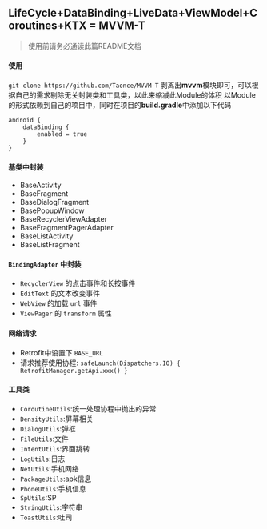 ## LifeCycle+DataBinding+LiveData+ViewModel+Coroutines+KTX = MVVM-T
> 使用前请务必通读此篇README文档

#### 使用

`git clone https://github.com/Taonce/MVVM-T`
剥离出**mvvm**模块即可，可以根据自己的需求剔除无关封装类和工具类，以此来缩减此Module的体积
以Module的形式依赖到自己的项目中，同时在项目的**build.gradle**中添加以下代码

```
android {
    dataBinding {
        enabled = true
    }
}
```

#### 基类中封装
* BaseActivity
* BaseFragment
* BaseDialogFragment
* BasePopupWindow
* BaseRecyclerViewAdapter
* BaseFragmentPagerAdapter
* BaseListActivity
* BaseListFragment

#### `BindingAdapter` 中封装
* `RecyclerView` 的点击事件和长按事件
* `EditText` 的文本改变事件
* `WebView` 的加载 `url` 事件
* `ViewPager` 的 `transform` 属性

#### 网络请求
* Retrofit中设置下 `BASE_URL`
* 请求推荐使用协程: `safeLaunch(Dispatchers.IO) { RetrofitManager.getApi.xxx() }`

#### 工具类
* `CoroutineUtils`:统一处理协程中抛出的异常
* `DensityUtils`:屏幕相关
* `DialogUtils`:弹框
* `FileUtils`:文件
* `IntentUtils`:界面跳转
* `LogUtils`:日志
* `NetUtils`:手机网络
* `PackageUtils`:apk信息
* `PhoneUtils`:手机信息
* `SpUtils`:SP
* `StringUtils`:字符串
* `ToastUtils`:吐司